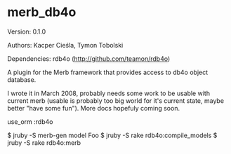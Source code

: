 merb_db4o
=========

Version: 0.1.0

Authors: Kacper Cieśla, Tymon Tobolski

Dependencies: rdb4o (http://github.com/teamon/rdb4o)

A plugin for the Merb framework that provides access to db4o object database.

I wrote it in March 2008, probably needs some work to be usable with current merb (usable is probably too big world for it's current state, maybe better "have some fun"). More docs hopefuly coming soon.  


use_orm :rdb4o

$ jruby -S merb-gen model Foo
$ jruby -S rake rdb4o:compile_models
$ jruby -S rake rdb4o:merb